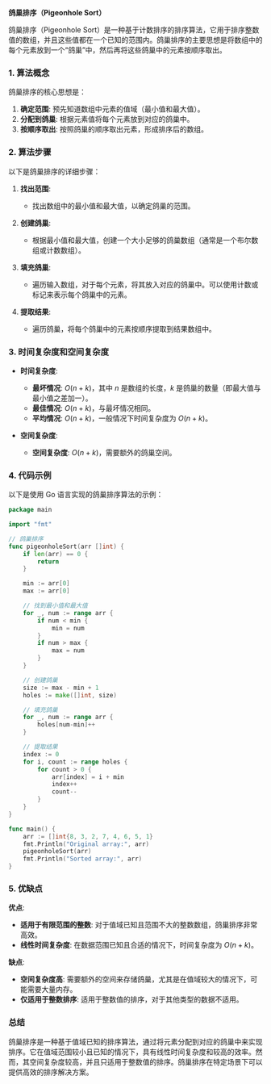 **鸽巢排序（Pigeonhole Sort）**

鸽巢排序（Pigeonhole Sort）是一种基于计数排序的排序算法，它用于排序整数值的数组，并且这些值都在一个已知的范围内。鸽巢排序的主要思想是将数组中的每个元素放到一个“鸽巢”中，然后再将这些鸽巢中的元素按顺序取出。

### 1. 算法概念

鸽巢排序的核心思想是：
1. **确定范围**: 预先知道数组中元素的值域（最小值和最大值）。
2. **分配到鸽巢**: 根据元素值将每个元素放到对应的鸽巢中。
3. **按顺序取出**: 按照鸽巢的顺序取出元素，形成排序后的数组。

### 2. 算法步骤

以下是鸽巢排序的详细步骤：

1. **找出范围**:
   - 找出数组中的最小值和最大值，以确定鸽巢的范围。
   
2. **创建鸽巢**:
   - 根据最小值和最大值，创建一个大小足够的鸽巢数组（通常是一个布尔数组或计数数组）。

3. **填充鸽巢**:
   - 遍历输入数组，对于每个元素，将其放入对应的鸽巢中。可以使用计数或标记来表示每个鸽巢中的元素。

4. **提取结果**:
   - 遍历鸽巢，将每个鸽巢中的元素按顺序提取到结果数组中。

### 3. 时间复杂度和空间复杂度

- **时间复杂度**:
  - **最坏情况**: $O(n + k)$，其中 $n$ 是数组的长度，$k$ 是鸽巢的数量（即最大值与最小值之差加一）。
  - **最佳情况**: $O(n + k)$，与最坏情况相同。
  - **平均情况**: $O(n + k)$，一般情况下时间复杂度为 $O(n + k)$。

- **空间复杂度**:
  - **空间复杂度**: $O(n + k)$，需要额外的鸽巢空间。

### 4. 代码示例

以下是使用 Go 语言实现的鸽巢排序算法的示例：

```go
package main

import "fmt"

// 鸽巢排序
func pigeonholeSort(arr []int) {
    if len(arr) == 0 {
        return
    }

    min := arr[0]
    max := arr[0]

    // 找到最小值和最大值
    for _, num := range arr {
        if num < min {
            min = num
        }
        if num > max {
            max = num
        }
    }

    // 创建鸽巢
    size := max - min + 1
    holes := make([]int, size)

    // 填充鸽巢
    for _, num := range arr {
        holes[num-min]++
    }

    // 提取结果
    index := 0
    for i, count := range holes {
        for count > 0 {
            arr[index] = i + min
            index++
            count--
        }
    }
}

func main() {
    arr := []int{8, 3, 2, 7, 4, 6, 5, 1}
    fmt.Println("Original array:", arr)
    pigeonholeSort(arr)
    fmt.Println("Sorted array:", arr)
}
```

### 5. 优缺点

**优点**:
- **适用于有限范围的整数**: 对于值域已知且范围不大的整数数组，鸽巢排序非常高效。
- **线性时间复杂度**: 在数据范围已知且合适的情况下，时间复杂度为 $O(n + k)$。

**缺点**:
- **空间复杂度高**: 需要额外的空间来存储鸽巢，尤其是在值域较大的情况下，可能需要大量内存。
- **仅适用于整数排序**: 适用于整数值的排序，对于其他类型的数据不适用。

### 总结

鸽巢排序是一种基于值域已知的排序算法，通过将元素分配到对应的鸽巢中来实现排序。它在值域范围较小且已知的情况下，具有线性时间复杂度和较高的效率。然而，其空间复杂度较高，并且只适用于整数值的排序。鸽巢排序在特定场景下可以提供高效的排序解决方案。